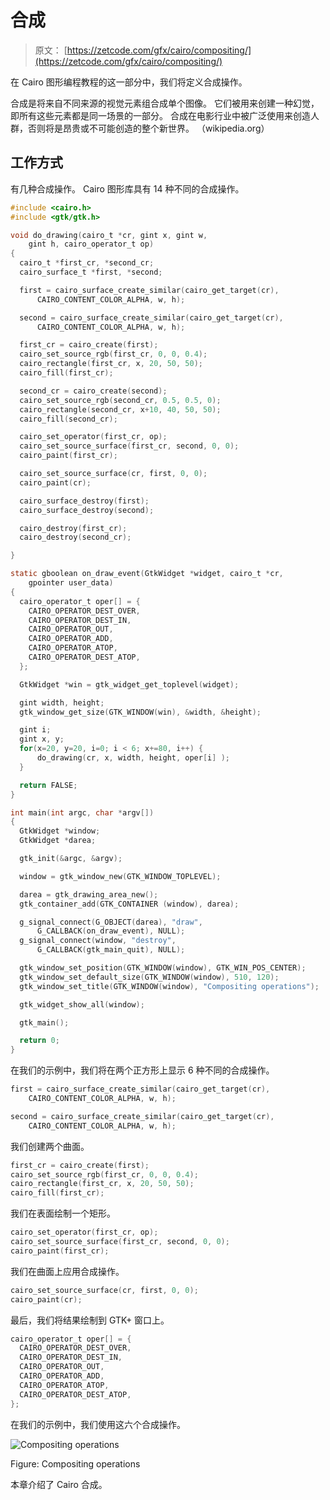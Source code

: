 # 合成

> 原文： [https://zetcode.com/gfx/cairo/compositing/](https://zetcode.com/gfx/cairo/compositing/)

在 Cairo 图形编程教程的这一部分中，我们将定义合成操作。

合成是将来自不同来源的视觉元素组合成单个图像。 它们被用来创建一种幻觉，即所有这些元素都是同一场景的一部分。 合成在电影行业中被广泛使用来创造人群，否则将是昂贵或不可能创造的整个新世界。 （wikipedia.org）

## 工作方式

有几种合成操作。 Cairo 图形库具有 14 种不同的合成操作。

```c
#include <cairo.h>
#include <gtk/gtk.h>

void do_drawing(cairo_t *cr, gint x, gint w,
    gint h, cairo_operator_t op)
{
  cairo_t *first_cr, *second_cr;
  cairo_surface_t *first, *second;

  first = cairo_surface_create_similar(cairo_get_target(cr),
      CAIRO_CONTENT_COLOR_ALPHA, w, h);

  second = cairo_surface_create_similar(cairo_get_target(cr),
      CAIRO_CONTENT_COLOR_ALPHA, w, h);

  first_cr = cairo_create(first);
  cairo_set_source_rgb(first_cr, 0, 0, 0.4);
  cairo_rectangle(first_cr, x, 20, 50, 50);
  cairo_fill(first_cr);

  second_cr = cairo_create(second);
  cairo_set_source_rgb(second_cr, 0.5, 0.5, 0);
  cairo_rectangle(second_cr, x+10, 40, 50, 50);
  cairo_fill(second_cr);

  cairo_set_operator(first_cr, op);
  cairo_set_source_surface(first_cr, second, 0, 0);
  cairo_paint(first_cr);

  cairo_set_source_surface(cr, first, 0, 0);
  cairo_paint(cr);

  cairo_surface_destroy(first);
  cairo_surface_destroy(second);

  cairo_destroy(first_cr);
  cairo_destroy(second_cr);

}

static gboolean on_draw_event(GtkWidget *widget, cairo_t *cr, 
    gpointer user_data)
{      
  cairo_operator_t oper[] = {
    CAIRO_OPERATOR_DEST_OVER, 
    CAIRO_OPERATOR_DEST_IN, 
    CAIRO_OPERATOR_OUT,
    CAIRO_OPERATOR_ADD, 
    CAIRO_OPERATOR_ATOP,
    CAIRO_OPERATOR_DEST_ATOP,
  };

  GtkWidget *win = gtk_widget_get_toplevel(widget);

  gint width, height;
  gtk_window_get_size(GTK_WINDOW(win), &width, &height);

  gint i;
  gint x, y;
  for(x=20, y=20, i=0; i < 6; x+=80, i++) {
      do_drawing(cr, x, width, height, oper[i] );
  }

  return FALSE;
}

int main(int argc, char *argv[])
{
  GtkWidget *window;
  GtkWidget *darea;  

  gtk_init(&argc, &argv);

  window = gtk_window_new(GTK_WINDOW_TOPLEVEL);

  darea = gtk_drawing_area_new();
  gtk_container_add(GTK_CONTAINER (window), darea);

  g_signal_connect(G_OBJECT(darea), "draw", 
      G_CALLBACK(on_draw_event), NULL);  
  g_signal_connect(window, "destroy",
      G_CALLBACK(gtk_main_quit), NULL);

  gtk_window_set_position(GTK_WINDOW(window), GTK_WIN_POS_CENTER);
  gtk_window_set_default_size(GTK_WINDOW(window), 510, 120);
  gtk_window_set_title(GTK_WINDOW(window), "Compositing operations");

  gtk_widget_show_all(window);

  gtk_main();

  return 0;
}

```

在我们的示例中，我们将在两个正方形上显示 6 种不同的合成操作。

```c
first = cairo_surface_create_similar(cairo_get_target(cr),
    CAIRO_CONTENT_COLOR_ALPHA, w, h);

second = cairo_surface_create_similar(cairo_get_target(cr),
    CAIRO_CONTENT_COLOR_ALPHA, w, h);

```

我们创建两个曲面。

```c
first_cr = cairo_create(first);
cairo_set_source_rgb(first_cr, 0, 0, 0.4);
cairo_rectangle(first_cr, x, 20, 50, 50);
cairo_fill(first_cr);

```

我们在表面绘制一个矩形。

```c
cairo_set_operator(first_cr, op);
cairo_set_source_surface(first_cr, second, 0, 0);
cairo_paint(first_cr);

```

我们在曲面上应用合成操作。

```c
cairo_set_source_surface(cr, first, 0, 0);
cairo_paint(cr);

```

最后，我们将结果绘制到 GTK+ 窗口上。

```c
cairo_operator_t oper[] = {
  CAIRO_OPERATOR_DEST_OVER, 
  CAIRO_OPERATOR_DEST_IN, 
  CAIRO_OPERATOR_OUT,
  CAIRO_OPERATOR_ADD, 
  CAIRO_OPERATOR_ATOP,
  CAIRO_OPERATOR_DEST_ATOP,
};

```

在我们的示例中，我们使用这六个合成操作。

![Compositing operations](img/9af144b01e6fe4dff801619d7b19a31e.jpg)

Figure: Compositing operations

本章介绍了 Cairo 合成。